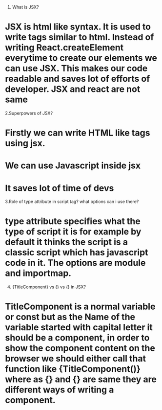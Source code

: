 1. What is JSX?
# JSX is html like syntax. It is used to write tags similar to html. Instead of writing React.createElement everytime to create our elements we can use JSX. This makes our code readable and saves lot of efforts of developer. JSX and react are not same 

2.Superpowers of JSX?
# Firstly we can write HTML like tags using jsx.
# We can use Javascript inside jsx
# It saves lot of time of devs

3.Role of type attribute in script tag? what options can i use there?
# type attribute specifies what the type of script it is for example by default it thinks the script is a classic script which has javascript code in it. The options are module and importmap.

4. {TitleComponent} vs {<TitleComponent />} vs {<TitleComponent></TitleComponent>} in JSX?
# TitleComponent is a normal variable or const but as the Name of the variable started with capital letter it should be a component, in order to show the component content on the browser we should either call that function like {TitleComponent()} where as {<TitleComponent />} and {<TitleComponent></TitleComponent>} are same they are different ways of writing a component.
